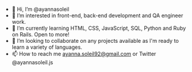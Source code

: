 - 👋 Hi, I’m @ayannasoleil
- 👀 I’m interested in front-end, back-end development and QA engineer work.
- 🌱 I’m currently learning HTML, CSS, JavaScript, SQL, Python and Ruby on Rails. Open to more!
- 💞️ I’m looking to collaborate on any projects available as I'm ready to learn a variety of languages.
- 📫 How to reach me ayanna.soleil92@gmail.com or Twitter @ayannasoleil.js

<!---
ayannasoleil/ayannasoleil is a ✨ special ✨ repository because its `README.md` (this file) appears on your GitHub profile.
You can click the Preview link to take a look at your changes.
--->
